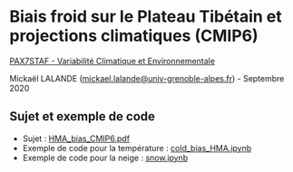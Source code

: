 # Biais froid sur le Plateau Tibétain et projections climatiques (CMIP6)

[PAX7STAF - Variabilité Climatique et Environnementale](https://chamilo.univ-grenoble-alpes.fr/courses/PAX7STAF/index.php?id_session=0)

Mickaël LALANDE (mickael.lalande@univ-grenoble-alpes.fr) - Septembre 2020

## Sujet et exemple de code
- Sujet : [HMA_bias_CMIP6.pdf](HMA_bias_CMIP6.pdf)
- Exemple de code pour la température : [cold_bias_HMA.ipynb](cold_bias_HMA.ipynb)
- Exemple de code pour la neige : [snow.ipynb](snow.ipynb)

